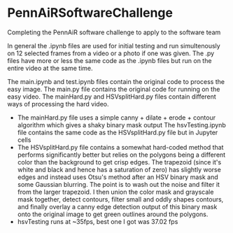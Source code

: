 # PennAiRSoftwareChallenge
Completing the PennAiR software challenge to apply to the software team

In general the .ipynb files are used for initial testing and run simultenously on 12 selected frames from a video or a photo if one was given. The .py files have more or less the same code as the .ipynb files but run on the entire video at the same time.

The main.ipynb and test.ipynb files contain the original code to process the easy image.
The main.py file contains the original code for running on the easy video.
The mainHard.py and HSVsplitHard.py files contain different ways of processing the hard video.
 - The mainHard.py file uses a simple canny + dilate + erode + contour algorithm which gives a shaky binary mask output
The hsvTesting.ipynb file contains the same code as the HSVsplitHard.py file but in Jupyter cells
 - The HSVsplitHard.py file contains a somewhat hard-coded method that performs significantly better but relies on the polygons being a different color than the background to get crisp edges. The trapezoid (since it's white and black and hence has a saturation of zero) has slightly worse edges and instead uses Otsu's method after an HSV binary mask and some Gaussian blurring. The point is to wash out the noise and filter it from the larger trapezoid. I then union the color mask and grayscale mask together, detect contours, filter small and oddly shapes contours, and finally overlay a canny edge detection output of this binary mask onto the original image to get green outlines around the polygons.
 - hsvTesting runs at ~35fps, best one I got was 37.02 fps